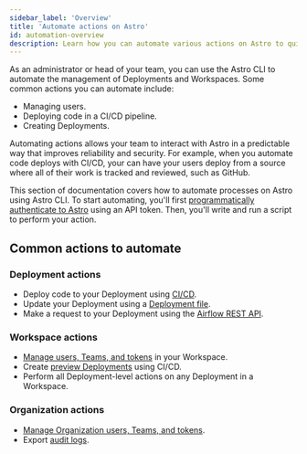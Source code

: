 ```yaml
---
sidebar_label: 'Overview'
title: 'Automate actions on Astro'
id: automation-overview
description: Learn how you can automate various actions on Astro to quickly build and manage your data ecosystem.
---
```


As an administrator or head of your team, you can use the Astro CLI to automate the management of Deployments and Workspaces. Some common actions you can automate include:

- Managing users.
- Deploying code in a CI/CD pipeline.
- Creating Deployments.

Automating actions allows your team to interact with Astro in a predictable way that improves reliability and security. For example, when you automate code deploys with CI/CD, your can have your users deploy from a source where all of their work is tracked and reviewed, such as GitHub.

This section of documentation covers how to automate processes on Astro using Astro CLI. To start automating, you'll first [programmatically authenticate to Astro](automation-authentication.md) using an API token. Then, you'll write and run a script to perform your action.

## Common actions to automate

### Deployment actions

- Deploy code to your Deployment using [CI/CD](set-up-ci-cd.md).
- Update your Deployment using a [Deployment file](manage-deployments-as-code.md).
- Make a request to your Deployment using the [Airflow REST API](airflow-api.md).

### Workspace actions

- [Manage users, Teams, and tokens](cli/astro-workspace-list.md) in your Workspace.
- Create [preview Deployments](ci-cd-templates/github-actions-deployment-preview.md) using CI/CD.
- Perform all Deployment-level actions on any Deployment in a Workspace.

### Organization actions

- [Manage Organization users, Teams, and tokens](cli/astro-organization-list.md).
- Export [audit logs](audit-logs.md#export-audit-logs).
